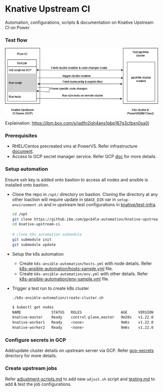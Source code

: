 # Knative Upstream CI
Automation, configurations, scripts &amp; documentation on Knative Upstream CI on Power.

### Test flow 

![Test Flow](./docs/data/test-flow-arch.png)

Explaination: https://ibm.box.com/s/jadfn2jsh4ans1pbp167g3ctbxn0sa0j

### Prerequisites

- RHEL/Centos precreated vms at PowerVS. Refer infrastructure [document](./docs/infra.md).
- Access to GCP secret manager service. Refer GCP [doc](./gcp-secrets/README.md) for more details.

### Setup automation

Ensure ssh key is added onto bastion to access all nodes and ansible is installed onto bastion.

- Clone the repo in `/opt/` directory on bastion. 
    Cloning the directory at any other loaction will require update in `$BASE_DIR` var in `setup-environment.sh` and in upstream test configurations in [knative/test-infra](https://github.com/knative/test-infra).
    ```bash
    cd /opt
    git clone https://github.ibm.com/ppc64le-automation/knative-upstream-ci
    cd knative-upstream-ci
    
    # clone k8s automation submodule
    git submodule init
    git submodule update
    ```

- Setup the k8s automation
    - Create `k8s-ansible-automation/hosts.yml` with node details. 
        Refer [k8s-ansible-automation/hosts-sample.yml](./k8s-ansible-automation/hosts-sample.yml) file.
    - Create `k8s-ansible-automation/env.yml` with other details. 
        Refer [k8s-ansible-automation/env-sample.yml](./k8s-ansible-automation/env-sample.yml) file.

- Trigger a test run to create k8s cluster

  ```bash
  ./k8s-ansible-automation/create-cluster.sh
  ```
  <!--TODO: update automation to install kubectl on bastion-->
  ```bash
  $ kubectl get nodes
  NAME              STATUS   ROLES                  AGE     VERSION
  knative-master    Ready    control-plane,master   9m28s   v1.22.0
  knative-worker1   Ready    <none>                 9m6s    v1.22.0
  knative-worker2   Ready    <none>                 9m6s    v1.22.0
  ```

### Configure secrets in GCP

Add/update cluster details on upstream server via GCP. Refer [gcp-secrets](./gcp-secrets/) directory for more details.

### Create upstream jobs 

Refer [adjustment-scripts.md](./docs/adjustment-scripts.md) to add new `adjust.sh` script and [testing.md](./docs/testing.md) to add & test the job configurations.